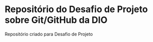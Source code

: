 # Repositório do Desafio de Projeto sobre Git/GitHub da DIO
Repositório criado para Desafio de Projeto
